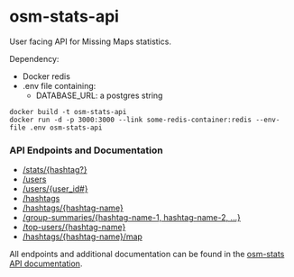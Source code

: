 # osm-stats-api
User facing API for Missing Maps statistics.

Dependency:
- Docker redis
- .env file containing:
  - DATABASE_URL: a postgres string

```
docker build -t osm-stats-api
docker run -d -p 3000:3000 --link some-redis-container:redis --env-file .env osm-stats-api
```

### API Endpoints and Documentation

  - [/stats/{hashtag?}](https://github.com/AmericanRedCross/osm-stats/blob/master/documentation/API.md)
  - [/users](https://github.com/AmericanRedCross/osm-stats/blob/master/documentation/API.md#users-endpoint)
  - [/users/{user_id#}](https://github.com/AmericanRedCross/osm-stats/blob/master/documentation/API.md#usersuser_id-endpoint)
  - [/hashtags](https://github.com/AmericanRedCross/osm-stats/blob/master/documentation/API.md#hashtags-endpoint)
  - [/hashtags/{hashtag-name}](https://github.com/AmericanRedCross/osm-stats/blob/master/documentation/API.md#hashtagshashtag-name-endpoint)
  - [/group-summaries/{hashtag-name-1, hashtag-name-2, ...} ](https://github.com/AmericanRedCross/osm-stats/blob/master/documentation/API.md#group-summarieshashtag-name-1-hashtag-name-2--endpoint)
  - [/top-users/{hashtag-name}](https://github.com/AmericanRedCross/osm-stats/blob/master/documentation/API.md#top-usershashtag-name-endpoint)
  - [/hashtags/{hashtag-name}/map](https://github.com/AmericanRedCross/osm-stats/blob/master/documentation/API.md#hashtagshashtag-namemap-endpoint)

All endpoints and additional documentation can be found in the [osm-stats API documentation](https://github.com/AmericanRedCross/osm-stats/blob/master/documentation/API.md).
